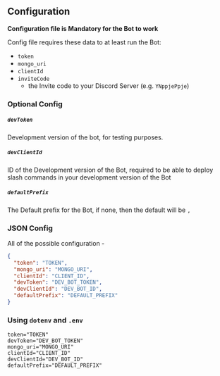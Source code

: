 ## Configuration

**Configuration file is Mandatory for the Bot to work**

Config file requires these data to at least run the Bot:

- `token`
- `mongo_uri`
- `clientId`
- `inviteCode`
  - the Invite code to your Discord Server (e.g. `YNppjePpje`)

### Optional Config

##### `devToken`

Development version of the bot, for testing purposes.

##### `devClientId`

ID of the Development version of the Bot, required to be able to deploy slash commands in your development version of the Bot

##### `defaultPrefix`

The Default prefix for the Bot, if none, then the default will be `,`

### JSON Config

All of the possible configuration -

```json
{
  "token": "TOKEN",
  "mongo_uri": "MONGO_URI",
  "clientId": "CLIENT_ID",
  "devToken": "DEV_BOT_TOKEN",
  "devClientId": "DEV_BOT_ID",
  "defaultPrefix": "DEFAULT_PREFIX"
}
```

### Using `dotenv` and `.env`

```env
token="TOKEN"
devToken="DEV_BOT_TOKEN"
mongo_uri="MONGO_URI"
clientId="CLIENT_ID"
devClientId="DEV_BOT_ID"
defaultPrefix="DEFAULT_PREFIX"
```

